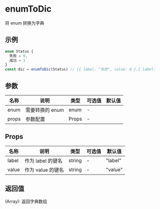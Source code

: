 # enumToDic

将 enum 转换为字典

## 示例

```ts
enum Status {
  失败 = 0,
  成功 = 1
}
const dic = enumToDic(Status) // [{ label: "失败", value: 0 },{ label: "成功", value: 1 }]
```

## 参数

| 名称  | 说明            | 类型  | 可选值 | 默认值 |
| ----- | --------------- | ----- | ------ | ------ |
| enum  | 需要转换的 enum | enum  | -      |        |
| props | 参数配置        | Props | -      |        |

## Props

| 名称  | 说明              | 类型   | 可选值 | 默认值  |
| ----- | ----------------- | ------ | ------ | ------- |
| label | 作为 label 的键名 | string | -      | "label" |
| value | 作为 value 的键名 | string | -      | "value" |

## 返回值

(Array): 返回字典数组
